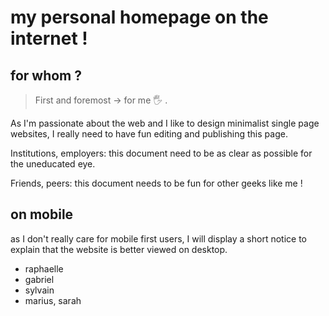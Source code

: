 # my personal homepage on the internet !

## for whom ?
> First and foremost → for me 🖐️ .

As I'm passionate about the web and I like to design minimalist single page websites, I really need to have fun editing and publishing this page.

Institutions, employers: this document need to be as clear as possible for the uneducated eye.

Friends, peers: this document needs to be fun for other geeks like me !

## on mobile
as I don't really care for mobile first users, I will display a short notice to explain that the website is better viewed on desktop.


* raphaelle
* gabriel
* sylvain
* marius, sarah
